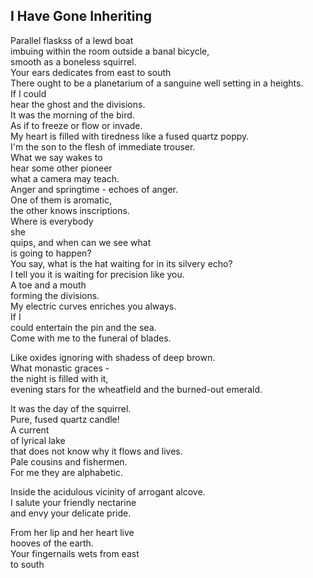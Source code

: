 I Have Gone Inheriting
----------------------
Parallel flaskss of a lewd boat  
imbuing within the room outside a banal bicycle,  
smooth as a boneless squirrel.  
Your ears dedicates from east to south  
There ought to be a planetarium of a sanguine well setting in a heights.  
If I could  
hear the ghost and the divisions.  
It was the morning of the bird.  
As if to freeze or flow or invade.  
My heart is filled with tiredness like a fused quartz poppy.  
I'm the son to the flesh of immediate trouser.  
What we say wakes to  
hear some other pioneer  
what a camera may teach.  
Anger and springtime - echoes of anger.  
One of them is aromatic,  
the other knows inscriptions.  
Where is everybody  
she  
quips, and when can we see what  
is going to happen?  
You say, what is the hat waiting for in its silvery echo?  
I tell you it is waiting for precision like you.  
A toe and a mouth  
forming the divisions.  
My electric curves enriches you always.  
If I  
could entertain the pin and the sea.  
Come with me to the funeral of blades.  
  
Like oxides ignoring with shadess of deep brown.  
What monastic graces -  
the night is filled with it,  
evening stars for the wheatfield and the burned-out emerald.  
  
It was the day of the squirrel.  
Pure, fused quartz candle!  
A current  
of lyrical lake  
that does not know why it flows and lives.  
Pale cousins and fishermen.  
For me they are alphabetic.  
  
Inside the acidulous vicinity of arrogant alcove.  
I salute your friendly nectarine  
and envy your delicate pride.  
  
From her lip and her heart live  
hooves of the earth.  
Your fingernails wets from east  
to south  
